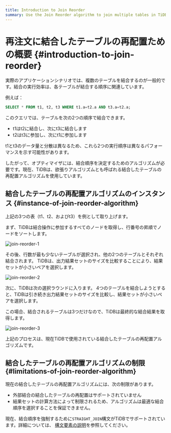 ```yaml
---
title: Introduction to Join Reorder
summary: Use the Join Reorder algorithm to join multiple tables in TiDB.
---
```


# 再注文に結合したテーブルの再配置ための概要 {#introduction-to-join-reorder}

実際のアプリケーションシナリオでは、複数のテーブルを結合するのが一般的です。結合の実行効率は、各テーブルが結合する順序に関連しています。

例えば：


```sql
SELECT * FROM t1, t2, t3 WHERE t1.a=t2.a AND t3.a=t2.a;
```

このクエリでは、テーブルを次の2つの順序で結合できます。

-   t1はt2に結合し、次にt3に結合します
-   t2はt3に参加し、次にt1に参加します

t1とt3のデータ量と分散は異なるため、これら2つの実行順序は異なるパフォーマンスを示す可能性があります。

したがって、オプティマイザには、結合順序を決定するためのアルゴリズムが必要です。現在、TiDBは、欲張りアルゴリズムとも呼ばれる結合したテーブルの再配置アルゴリズムを使用しています。

## 結合したテーブルの再配置アルゴリズムのインスタンス {#instance-of-join-reorder-algorithm}

上記の3つの表（t1、t2、およびt3）を例として取り上げます。

まず、TiDBは結合操作に参加するすべてのノードを取得し、行番号の昇順でノードをソートします。

![join-reorder-1](https://docs-download.pingcap.com/media/images/docs/join-reorder-1.png)

その後、行数が最も少ないテーブルが選択され、他の2つのテーブルとそれぞれ結合されます。 TiDBは、出力結果セットのサイズを比較することにより、結果セットが小さいペアを選択します。

![join-reorder-2](https://docs-download.pingcap.com/media/images/docs/join-reorder-2.png)

次に、TiDBは次の選択ラウンドに入ります。 4つのテーブルを結合しようとすると、TiDBは引き続き出力結果セットのサイズを比較し、結果セットが小さいペアを選択します。

この場合、結合されるテーブルは3つだけなので、TiDBは最終的な結合結果を取得します。

![join-reorder-3](https://docs-download.pingcap.com/media/images/docs/join-reorder-3.png)

上記のプロセスは、現在TiDBで使用されている結合したテーブルの再配置アルゴリズムです。

## 結合したテーブルの再配置アルゴリズムの制限 {#limitations-of-join-reorder-algorithm}

現在の結合したテーブルの再配置アルゴリズムには、次の制限があります。

-   外部結合の結合したテーブルの再配置はサポートされていません
-   結果セットの計算方法によって制限されるため、アルゴリズムは最適な結合順序を選択することを保証できません。

現在、結合順序を強制するために`STRAIGHT_JOIN`構文がTiDBでサポートされています。詳細については、 [構文要素の説明](/sql-statements/sql-statement-select.md#description-of-the-syntax-elements)を参照してください。
